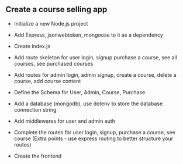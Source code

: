 ## Create a course selling app

- Initialize a new Node.js project

- Add Express, jsonwebtoken, mongoose to it as a dependency

- Create index.js

- Add route skeleton for user login, signup purchase a course, see all courses, see purchased courses

- Add routes for admin login, admin signup, create a course, delete a course, add course content

- Define the Schema for User, Admin, Course, Purchase 

- Add a database (mongodb), use dotenv to
store the database connection string

- Add middlewares for user and admin auth 

- Complete the routes for user login, signup, purchase a course, see course (Extra points - use express routing to better structure your routes)

- Create the frontend
